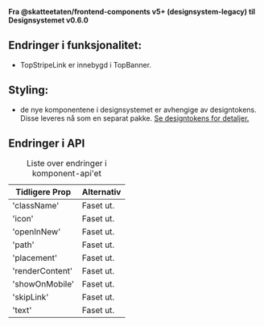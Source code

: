 **Fra @skatteetaten/frontend-components v5+ (designsystem-legacy) til Designsystemet v0.6.0**

## Endringer i funksjonalitet:

- TopStripeLink er innebygd i TopBanner.

## Styling:

- de nye komponentene i designsystemet er avhengige av designtokens. Disse leveres nå som en separat pakke. <a class="brodtekst-link" href="#section-designtokens-deprecated">Se designtokens for detaljer.</a>

## Endringer i API

<!-- For full API-dokumentasjon, vennligst se på <a class="brodtekst-link" href="https://www.skatteetaten.no/stilogtone/designsystemet/komponenter/topbanner/">TopBannerExternal komponent</a> på dokumentasjonssiden til designsystemet. -->

<div class="migration-tabell">
<table>
<caption>Liste over endringer i komponent-api'et</caption>
<thead><tr><th>Tidligere Prop</th><th>Alternativ</th></tr></thead>
<tbody>
<tr>
<td>'className'</td>
<td>
Faset ut.
</td>
</tr>
<tr>
<td>'icon'</td>
<td>
Faset ut.
</td>
</tr>
<tr>
<td>'openInNew'</td>
<td>
Faset ut.
</td>
</tr>
<tr>
<td>'path'</td>
<td>
Faset ut.
</td>
</tr>
<tr>
<td>'placement'</td>
<td>
Faset ut.
</td>
</tr>
<tr>
<td>'renderContent'</td>
<td>
Faset ut.
</td>
</tr>
<tr>
<td>'showOnMobile'</td>
<td>
Faset ut.
</td>
</tr>
<tr>
<td>'skipLink'</td>
<td>
Faset ut.
</td>
</tr>
<tr>
<td>'text'</td>
<td>
Faset ut.
</td>
</tr>
</tbody>
</table>
</div>
